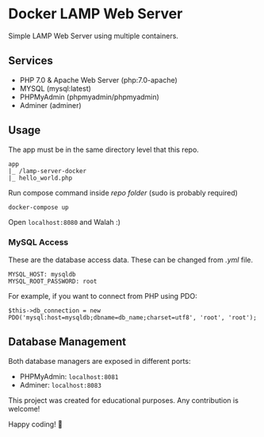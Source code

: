 # Docker LAMP Web Server

Simple LAMP Web Server using multiple containers.

## Services

* PHP 7.0 & Apache Web Server (php:7.0-apache)
* MYSQL (mysql:latest)
* PHPMyAdmin (phpmyadmin/phpmyadmin)
* Adminer (adminer)

## Usage

The app must be in the same directory level that this repo. 

```
app
|_ /lamp-server-docker
|_ hello_world.php
```

Run compose command inside *repo folder* (sudo is probably required)

```
docker-compose up
```

Open `localhost:8080` and Walah :)

### MySQL Access
These are the database access data. These can be changed from *.yml* file.

```
MYSQL_HOST: mysqldb
MYSQL_ROOT_PASSWORD: root
```

For example, if you want to connect from PHP using PDO:

```
$this->db_connection = new PDO('mysql:host=mysqldb;dbname=db_name;charset=utf8', 'root', 'root');
```

## Database Management 
Both database managers are exposed in different ports:

* PHPMyAdmin: `localhost:8081`
* Adminer: `localhost:8083`



This project was created for educational purposes. Any contribution is welcome!

Happy coding! 💙